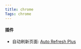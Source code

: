 ```yaml
---
title: chrome
Tags: chrome
---
```



#### 插件

* 自动刷新页面: [Auto Refresh Plus](https://chrome.google.com/webstore/detail/auto-refresh-plus-page-mo/hgeljhfekpckiiplhkigfehkdpldcggm/related?hl=zh-CN)


<!---more---->
